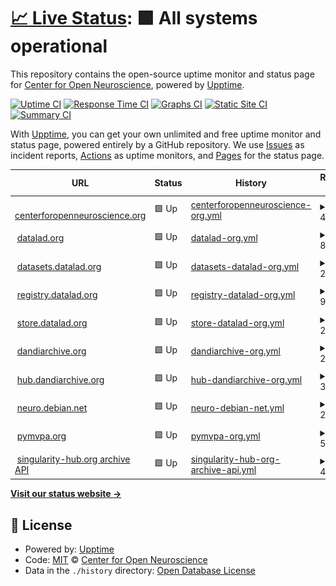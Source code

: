 # [📈 Live Status](https://con.github.io/upptime): <!--live status--> **🟩 All systems operational**

This repository contains the open-source uptime monitor and status page for [Center for Open Neuroscience](http://centerforopenneuroscience.org), powered by [Upptime](https://github.com/upptime/upptime).

[![Uptime CI](https://github.com/con/upptime/workflows/Uptime%20CI/badge.svg)](https://github.com/con/upptime/actions?query=workflow%3A%22Uptime+CI%22)
[![Response Time CI](https://github.com/con/upptime/workflows/Response%20Time%20CI/badge.svg)](https://github.com/con/upptime/actions?query=workflow%3A%22Response+Time+CI%22)
[![Graphs CI](https://github.com/con/upptime/workflows/Graphs%20CI/badge.svg)](https://github.com/con/upptime/actions?query=workflow%3A%22Graphs+CI%22)
[![Static Site CI](https://github.com/con/upptime/workflows/Static%20Site%20CI/badge.svg)](https://github.com/con/upptime/actions?query=workflow%3A%22Static+Site+CI%22)
[![Summary CI](https://github.com/con/upptime/workflows/Summary%20CI/badge.svg)](https://github.com/con/upptime/actions?query=workflow%3A%22Summary+CI%22)

With [Upptime](https://upptime.js.org), you can get your own unlimited and free uptime monitor and status page, powered entirely by a GitHub repository. We use [Issues](https://github.com/con/upptime/issues) as incident reports, [Actions](https://github.com/con/upptime/actions) as uptime monitors, and [Pages](https://con.github.io/upptime) for the status page.

<!--start: status pages-->
<!-- This summary is generated by Upptime (https://github.com/upptime/upptime) -->
<!-- Do not edit this manually, your changes will be overwritten -->
<!-- prettier-ignore -->
| URL | Status | History | Response Time | Uptime |
| --- | ------ | ------- | ------------- | ------ |
| <img alt="" src="https://icons.duckduckgo.com/ip3/centerforopenneuroscience.org.ico" height="13"> [centerforopenneuroscience.org](https://centerforopenneuroscience.org/) | 🟩 Up | [centerforopenneuroscience-org.yml](https://github.com/con/upptime/commits/HEAD/history/centerforopenneuroscience-org.yml) | <details><summary><img alt="Response time graph" src="./graphs/centerforopenneuroscience-org/response-time-week.png" height="20"> 408ms</summary><br><a href="https://con.github.io/upptime/history/centerforopenneuroscience-org"><img alt="Response time 364" src="https://img.shields.io/endpoint?url=https%3A%2F%2Fraw.githubusercontent.com%2Fcon%2Fupptime%2FHEAD%2Fapi%2Fcenterforopenneuroscience-org%2Fresponse-time.json"></a><br><a href="https://con.github.io/upptime/history/centerforopenneuroscience-org"><img alt="24-hour response time 304" src="https://img.shields.io/endpoint?url=https%3A%2F%2Fraw.githubusercontent.com%2Fcon%2Fupptime%2FHEAD%2Fapi%2Fcenterforopenneuroscience-org%2Fresponse-time-day.json"></a><br><a href="https://con.github.io/upptime/history/centerforopenneuroscience-org"><img alt="7-day response time 408" src="https://img.shields.io/endpoint?url=https%3A%2F%2Fraw.githubusercontent.com%2Fcon%2Fupptime%2FHEAD%2Fapi%2Fcenterforopenneuroscience-org%2Fresponse-time-week.json"></a><br><a href="https://con.github.io/upptime/history/centerforopenneuroscience-org"><img alt="30-day response time 377" src="https://img.shields.io/endpoint?url=https%3A%2F%2Fraw.githubusercontent.com%2Fcon%2Fupptime%2FHEAD%2Fapi%2Fcenterforopenneuroscience-org%2Fresponse-time-month.json"></a><br><a href="https://con.github.io/upptime/history/centerforopenneuroscience-org"><img alt="1-year response time 376" src="https://img.shields.io/endpoint?url=https%3A%2F%2Fraw.githubusercontent.com%2Fcon%2Fupptime%2FHEAD%2Fapi%2Fcenterforopenneuroscience-org%2Fresponse-time-year.json"></a></details> | <details><summary><a href="https://con.github.io/upptime/history/centerforopenneuroscience-org">100.00%</a></summary><a href="https://con.github.io/upptime/history/centerforopenneuroscience-org"><img alt="All-time uptime 99.37%" src="https://img.shields.io/endpoint?url=https%3A%2F%2Fraw.githubusercontent.com%2Fcon%2Fupptime%2FHEAD%2Fapi%2Fcenterforopenneuroscience-org%2Fuptime.json"></a><br><a href="https://con.github.io/upptime/history/centerforopenneuroscience-org"><img alt="24-hour uptime 100.00%" src="https://img.shields.io/endpoint?url=https%3A%2F%2Fraw.githubusercontent.com%2Fcon%2Fupptime%2FHEAD%2Fapi%2Fcenterforopenneuroscience-org%2Fuptime-day.json"></a><br><a href="https://con.github.io/upptime/history/centerforopenneuroscience-org"><img alt="7-day uptime 100.00%" src="https://img.shields.io/endpoint?url=https%3A%2F%2Fraw.githubusercontent.com%2Fcon%2Fupptime%2FHEAD%2Fapi%2Fcenterforopenneuroscience-org%2Fuptime-week.json"></a><br><a href="https://con.github.io/upptime/history/centerforopenneuroscience-org"><img alt="30-day uptime 100.00%" src="https://img.shields.io/endpoint?url=https%3A%2F%2Fraw.githubusercontent.com%2Fcon%2Fupptime%2FHEAD%2Fapi%2Fcenterforopenneuroscience-org%2Fuptime-month.json"></a><br><a href="https://con.github.io/upptime/history/centerforopenneuroscience-org"><img alt="1-year uptime 99.16%" src="https://img.shields.io/endpoint?url=https%3A%2F%2Fraw.githubusercontent.com%2Fcon%2Fupptime%2FHEAD%2Fapi%2Fcenterforopenneuroscience-org%2Fuptime-year.json"></a></details>
| <img alt="" src="https://icons.duckduckgo.com/ip3/datalad.org.ico" height="13"> [datalad.org](https://datalad.org/) | 🟩 Up | [datalad-org.yml](https://github.com/con/upptime/commits/HEAD/history/datalad-org.yml) | <details><summary><img alt="Response time graph" src="./graphs/datalad-org/response-time-week.png" height="20"> 811ms</summary><br><a href="https://con.github.io/upptime/history/datalad-org"><img alt="Response time 722" src="https://img.shields.io/endpoint?url=https%3A%2F%2Fraw.githubusercontent.com%2Fcon%2Fupptime%2FHEAD%2Fapi%2Fdatalad-org%2Fresponse-time.json"></a><br><a href="https://con.github.io/upptime/history/datalad-org"><img alt="24-hour response time 713" src="https://img.shields.io/endpoint?url=https%3A%2F%2Fraw.githubusercontent.com%2Fcon%2Fupptime%2FHEAD%2Fapi%2Fdatalad-org%2Fresponse-time-day.json"></a><br><a href="https://con.github.io/upptime/history/datalad-org"><img alt="7-day response time 811" src="https://img.shields.io/endpoint?url=https%3A%2F%2Fraw.githubusercontent.com%2Fcon%2Fupptime%2FHEAD%2Fapi%2Fdatalad-org%2Fresponse-time-week.json"></a><br><a href="https://con.github.io/upptime/history/datalad-org"><img alt="30-day response time 789" src="https://img.shields.io/endpoint?url=https%3A%2F%2Fraw.githubusercontent.com%2Fcon%2Fupptime%2FHEAD%2Fapi%2Fdatalad-org%2Fresponse-time-month.json"></a><br><a href="https://con.github.io/upptime/history/datalad-org"><img alt="1-year response time 711" src="https://img.shields.io/endpoint?url=https%3A%2F%2Fraw.githubusercontent.com%2Fcon%2Fupptime%2FHEAD%2Fapi%2Fdatalad-org%2Fresponse-time-year.json"></a></details> | <details><summary><a href="https://con.github.io/upptime/history/datalad-org">100.00%</a></summary><a href="https://con.github.io/upptime/history/datalad-org"><img alt="All-time uptime 99.98%" src="https://img.shields.io/endpoint?url=https%3A%2F%2Fraw.githubusercontent.com%2Fcon%2Fupptime%2FHEAD%2Fapi%2Fdatalad-org%2Fuptime.json"></a><br><a href="https://con.github.io/upptime/history/datalad-org"><img alt="24-hour uptime 100.00%" src="https://img.shields.io/endpoint?url=https%3A%2F%2Fraw.githubusercontent.com%2Fcon%2Fupptime%2FHEAD%2Fapi%2Fdatalad-org%2Fuptime-day.json"></a><br><a href="https://con.github.io/upptime/history/datalad-org"><img alt="7-day uptime 100.00%" src="https://img.shields.io/endpoint?url=https%3A%2F%2Fraw.githubusercontent.com%2Fcon%2Fupptime%2FHEAD%2Fapi%2Fdatalad-org%2Fuptime-week.json"></a><br><a href="https://con.github.io/upptime/history/datalad-org"><img alt="30-day uptime 100.00%" src="https://img.shields.io/endpoint?url=https%3A%2F%2Fraw.githubusercontent.com%2Fcon%2Fupptime%2FHEAD%2Fapi%2Fdatalad-org%2Fuptime-month.json"></a><br><a href="https://con.github.io/upptime/history/datalad-org"><img alt="1-year uptime 99.98%" src="https://img.shields.io/endpoint?url=https%3A%2F%2Fraw.githubusercontent.com%2Fcon%2Fupptime%2FHEAD%2Fapi%2Fdatalad-org%2Fuptime-year.json"></a></details>
| <img alt="" src="https://icons.duckduckgo.com/ip3/datasets.datalad.org.ico" height="13"> [datasets.datalad.org](https://datasets.datalad.org/) | 🟩 Up | [datasets-datalad-org.yml](https://github.com/con/upptime/commits/HEAD/history/datasets-datalad-org.yml) | <details><summary><img alt="Response time graph" src="./graphs/datasets-datalad-org/response-time-week.png" height="20"> 273ms</summary><br><a href="https://con.github.io/upptime/history/datasets-datalad-org"><img alt="Response time 238" src="https://img.shields.io/endpoint?url=https%3A%2F%2Fraw.githubusercontent.com%2Fcon%2Fupptime%2FHEAD%2Fapi%2Fdatasets-datalad-org%2Fresponse-time.json"></a><br><a href="https://con.github.io/upptime/history/datasets-datalad-org"><img alt="24-hour response time 242" src="https://img.shields.io/endpoint?url=https%3A%2F%2Fraw.githubusercontent.com%2Fcon%2Fupptime%2FHEAD%2Fapi%2Fdatasets-datalad-org%2Fresponse-time-day.json"></a><br><a href="https://con.github.io/upptime/history/datasets-datalad-org"><img alt="7-day response time 273" src="https://img.shields.io/endpoint?url=https%3A%2F%2Fraw.githubusercontent.com%2Fcon%2Fupptime%2FHEAD%2Fapi%2Fdatasets-datalad-org%2Fresponse-time-week.json"></a><br><a href="https://con.github.io/upptime/history/datasets-datalad-org"><img alt="30-day response time 250" src="https://img.shields.io/endpoint?url=https%3A%2F%2Fraw.githubusercontent.com%2Fcon%2Fupptime%2FHEAD%2Fapi%2Fdatasets-datalad-org%2Fresponse-time-month.json"></a><br><a href="https://con.github.io/upptime/history/datasets-datalad-org"><img alt="1-year response time 237" src="https://img.shields.io/endpoint?url=https%3A%2F%2Fraw.githubusercontent.com%2Fcon%2Fupptime%2FHEAD%2Fapi%2Fdatasets-datalad-org%2Fresponse-time-year.json"></a></details> | <details><summary><a href="https://con.github.io/upptime/history/datasets-datalad-org">100.00%</a></summary><a href="https://con.github.io/upptime/history/datasets-datalad-org"><img alt="All-time uptime 99.37%" src="https://img.shields.io/endpoint?url=https%3A%2F%2Fraw.githubusercontent.com%2Fcon%2Fupptime%2FHEAD%2Fapi%2Fdatasets-datalad-org%2Fuptime.json"></a><br><a href="https://con.github.io/upptime/history/datasets-datalad-org"><img alt="24-hour uptime 100.00%" src="https://img.shields.io/endpoint?url=https%3A%2F%2Fraw.githubusercontent.com%2Fcon%2Fupptime%2FHEAD%2Fapi%2Fdatasets-datalad-org%2Fuptime-day.json"></a><br><a href="https://con.github.io/upptime/history/datasets-datalad-org"><img alt="7-day uptime 100.00%" src="https://img.shields.io/endpoint?url=https%3A%2F%2Fraw.githubusercontent.com%2Fcon%2Fupptime%2FHEAD%2Fapi%2Fdatasets-datalad-org%2Fuptime-week.json"></a><br><a href="https://con.github.io/upptime/history/datasets-datalad-org"><img alt="30-day uptime 100.00%" src="https://img.shields.io/endpoint?url=https%3A%2F%2Fraw.githubusercontent.com%2Fcon%2Fupptime%2FHEAD%2Fapi%2Fdatasets-datalad-org%2Fuptime-month.json"></a><br><a href="https://con.github.io/upptime/history/datasets-datalad-org"><img alt="1-year uptime 99.17%" src="https://img.shields.io/endpoint?url=https%3A%2F%2Fraw.githubusercontent.com%2Fcon%2Fupptime%2FHEAD%2Fapi%2Fdatasets-datalad-org%2Fuptime-year.json"></a></details>
| <img alt="" src="https://icons.duckduckgo.com/ip3/registry.datalad.org.ico" height="13"> [registry.datalad.org](http://registry.datalad.org/) | 🟩 Up | [registry-datalad-org.yml](https://github.com/con/upptime/commits/HEAD/history/registry-datalad-org.yml) | <details><summary><img alt="Response time graph" src="./graphs/registry-datalad-org/response-time-week.png" height="20"> 938ms</summary><br><a href="https://con.github.io/upptime/history/registry-datalad-org"><img alt="Response time 676" src="https://img.shields.io/endpoint?url=https%3A%2F%2Fraw.githubusercontent.com%2Fcon%2Fupptime%2FHEAD%2Fapi%2Fregistry-datalad-org%2Fresponse-time.json"></a><br><a href="https://con.github.io/upptime/history/registry-datalad-org"><img alt="24-hour response time 542" src="https://img.shields.io/endpoint?url=https%3A%2F%2Fraw.githubusercontent.com%2Fcon%2Fupptime%2FHEAD%2Fapi%2Fregistry-datalad-org%2Fresponse-time-day.json"></a><br><a href="https://con.github.io/upptime/history/registry-datalad-org"><img alt="7-day response time 938" src="https://img.shields.io/endpoint?url=https%3A%2F%2Fraw.githubusercontent.com%2Fcon%2Fupptime%2FHEAD%2Fapi%2Fregistry-datalad-org%2Fresponse-time-week.json"></a><br><a href="https://con.github.io/upptime/history/registry-datalad-org"><img alt="30-day response time 791" src="https://img.shields.io/endpoint?url=https%3A%2F%2Fraw.githubusercontent.com%2Fcon%2Fupptime%2FHEAD%2Fapi%2Fregistry-datalad-org%2Fresponse-time-month.json"></a><br><a href="https://con.github.io/upptime/history/registry-datalad-org"><img alt="1-year response time 676" src="https://img.shields.io/endpoint?url=https%3A%2F%2Fraw.githubusercontent.com%2Fcon%2Fupptime%2FHEAD%2Fapi%2Fregistry-datalad-org%2Fresponse-time-year.json"></a></details> | <details><summary><a href="https://con.github.io/upptime/history/registry-datalad-org">100.00%</a></summary><a href="https://con.github.io/upptime/history/registry-datalad-org"><img alt="All-time uptime 98.54%" src="https://img.shields.io/endpoint?url=https%3A%2F%2Fraw.githubusercontent.com%2Fcon%2Fupptime%2FHEAD%2Fapi%2Fregistry-datalad-org%2Fuptime.json"></a><br><a href="https://con.github.io/upptime/history/registry-datalad-org"><img alt="24-hour uptime 100.00%" src="https://img.shields.io/endpoint?url=https%3A%2F%2Fraw.githubusercontent.com%2Fcon%2Fupptime%2FHEAD%2Fapi%2Fregistry-datalad-org%2Fuptime-day.json"></a><br><a href="https://con.github.io/upptime/history/registry-datalad-org"><img alt="7-day uptime 100.00%" src="https://img.shields.io/endpoint?url=https%3A%2F%2Fraw.githubusercontent.com%2Fcon%2Fupptime%2FHEAD%2Fapi%2Fregistry-datalad-org%2Fuptime-week.json"></a><br><a href="https://con.github.io/upptime/history/registry-datalad-org"><img alt="30-day uptime 100.00%" src="https://img.shields.io/endpoint?url=https%3A%2F%2Fraw.githubusercontent.com%2Fcon%2Fupptime%2FHEAD%2Fapi%2Fregistry-datalad-org%2Fuptime-month.json"></a><br><a href="https://con.github.io/upptime/history/registry-datalad-org"><img alt="1-year uptime 98.54%" src="https://img.shields.io/endpoint?url=https%3A%2F%2Fraw.githubusercontent.com%2Fcon%2Fupptime%2FHEAD%2Fapi%2Fregistry-datalad-org%2Fuptime-year.json"></a></details>
| <img alt="" src="https://icons.duckduckgo.com/ip3/store.datalad.org.ico" height="13"> [store.datalad.org](https://store.datalad.org/) | 🟩 Up | [store-datalad-org.yml](https://github.com/con/upptime/commits/HEAD/history/store-datalad-org.yml) | <details><summary><img alt="Response time graph" src="./graphs/store-datalad-org/response-time-week.png" height="20"> 207ms</summary><br><a href="https://con.github.io/upptime/history/store-datalad-org"><img alt="Response time 250" src="https://img.shields.io/endpoint?url=https%3A%2F%2Fraw.githubusercontent.com%2Fcon%2Fupptime%2FHEAD%2Fapi%2Fstore-datalad-org%2Fresponse-time.json"></a><br><a href="https://con.github.io/upptime/history/store-datalad-org"><img alt="24-hour response time 157" src="https://img.shields.io/endpoint?url=https%3A%2F%2Fraw.githubusercontent.com%2Fcon%2Fupptime%2FHEAD%2Fapi%2Fstore-datalad-org%2Fresponse-time-day.json"></a><br><a href="https://con.github.io/upptime/history/store-datalad-org"><img alt="7-day response time 207" src="https://img.shields.io/endpoint?url=https%3A%2F%2Fraw.githubusercontent.com%2Fcon%2Fupptime%2FHEAD%2Fapi%2Fstore-datalad-org%2Fresponse-time-week.json"></a><br><a href="https://con.github.io/upptime/history/store-datalad-org"><img alt="30-day response time 368" src="https://img.shields.io/endpoint?url=https%3A%2F%2Fraw.githubusercontent.com%2Fcon%2Fupptime%2FHEAD%2Fapi%2Fstore-datalad-org%2Fresponse-time-month.json"></a><br><a href="https://con.github.io/upptime/history/store-datalad-org"><img alt="1-year response time 240" src="https://img.shields.io/endpoint?url=https%3A%2F%2Fraw.githubusercontent.com%2Fcon%2Fupptime%2FHEAD%2Fapi%2Fstore-datalad-org%2Fresponse-time-year.json"></a></details> | <details><summary><a href="https://con.github.io/upptime/history/store-datalad-org">100.00%</a></summary><a href="https://con.github.io/upptime/history/store-datalad-org"><img alt="All-time uptime 99.39%" src="https://img.shields.io/endpoint?url=https%3A%2F%2Fraw.githubusercontent.com%2Fcon%2Fupptime%2FHEAD%2Fapi%2Fstore-datalad-org%2Fuptime.json"></a><br><a href="https://con.github.io/upptime/history/store-datalad-org"><img alt="24-hour uptime 100.00%" src="https://img.shields.io/endpoint?url=https%3A%2F%2Fraw.githubusercontent.com%2Fcon%2Fupptime%2FHEAD%2Fapi%2Fstore-datalad-org%2Fuptime-day.json"></a><br><a href="https://con.github.io/upptime/history/store-datalad-org"><img alt="7-day uptime 100.00%" src="https://img.shields.io/endpoint?url=https%3A%2F%2Fraw.githubusercontent.com%2Fcon%2Fupptime%2FHEAD%2Fapi%2Fstore-datalad-org%2Fuptime-week.json"></a><br><a href="https://con.github.io/upptime/history/store-datalad-org"><img alt="30-day uptime 100.00%" src="https://img.shields.io/endpoint?url=https%3A%2F%2Fraw.githubusercontent.com%2Fcon%2Fupptime%2FHEAD%2Fapi%2Fstore-datalad-org%2Fuptime-month.json"></a><br><a href="https://con.github.io/upptime/history/store-datalad-org"><img alt="1-year uptime 99.18%" src="https://img.shields.io/endpoint?url=https%3A%2F%2Fraw.githubusercontent.com%2Fcon%2Fupptime%2FHEAD%2Fapi%2Fstore-datalad-org%2Fuptime-year.json"></a></details>
| <img alt="" src="https://icons.duckduckgo.com/ip3/dandiarchive.org.ico" height="13"> [dandiarchive.org](https://dandiarchive.org/) | 🟩 Up | [dandiarchive-org.yml](https://github.com/con/upptime/commits/HEAD/history/dandiarchive-org.yml) | <details><summary><img alt="Response time graph" src="./graphs/dandiarchive-org/response-time-week.png" height="20"> 239ms</summary><br><a href="https://con.github.io/upptime/history/dandiarchive-org"><img alt="Response time 217" src="https://img.shields.io/endpoint?url=https%3A%2F%2Fraw.githubusercontent.com%2Fcon%2Fupptime%2FHEAD%2Fapi%2Fdandiarchive-org%2Fresponse-time.json"></a><br><a href="https://con.github.io/upptime/history/dandiarchive-org"><img alt="24-hour response time 216" src="https://img.shields.io/endpoint?url=https%3A%2F%2Fraw.githubusercontent.com%2Fcon%2Fupptime%2FHEAD%2Fapi%2Fdandiarchive-org%2Fresponse-time-day.json"></a><br><a href="https://con.github.io/upptime/history/dandiarchive-org"><img alt="7-day response time 239" src="https://img.shields.io/endpoint?url=https%3A%2F%2Fraw.githubusercontent.com%2Fcon%2Fupptime%2FHEAD%2Fapi%2Fdandiarchive-org%2Fresponse-time-week.json"></a><br><a href="https://con.github.io/upptime/history/dandiarchive-org"><img alt="30-day response time 221" src="https://img.shields.io/endpoint?url=https%3A%2F%2Fraw.githubusercontent.com%2Fcon%2Fupptime%2FHEAD%2Fapi%2Fdandiarchive-org%2Fresponse-time-month.json"></a><br><a href="https://con.github.io/upptime/history/dandiarchive-org"><img alt="1-year response time 221" src="https://img.shields.io/endpoint?url=https%3A%2F%2Fraw.githubusercontent.com%2Fcon%2Fupptime%2FHEAD%2Fapi%2Fdandiarchive-org%2Fresponse-time-year.json"></a></details> | <details><summary><a href="https://con.github.io/upptime/history/dandiarchive-org">100.00%</a></summary><a href="https://con.github.io/upptime/history/dandiarchive-org"><img alt="All-time uptime 99.99%" src="https://img.shields.io/endpoint?url=https%3A%2F%2Fraw.githubusercontent.com%2Fcon%2Fupptime%2FHEAD%2Fapi%2Fdandiarchive-org%2Fuptime.json"></a><br><a href="https://con.github.io/upptime/history/dandiarchive-org"><img alt="24-hour uptime 100.00%" src="https://img.shields.io/endpoint?url=https%3A%2F%2Fraw.githubusercontent.com%2Fcon%2Fupptime%2FHEAD%2Fapi%2Fdandiarchive-org%2Fuptime-day.json"></a><br><a href="https://con.github.io/upptime/history/dandiarchive-org"><img alt="7-day uptime 100.00%" src="https://img.shields.io/endpoint?url=https%3A%2F%2Fraw.githubusercontent.com%2Fcon%2Fupptime%2FHEAD%2Fapi%2Fdandiarchive-org%2Fuptime-week.json"></a><br><a href="https://con.github.io/upptime/history/dandiarchive-org"><img alt="30-day uptime 100.00%" src="https://img.shields.io/endpoint?url=https%3A%2F%2Fraw.githubusercontent.com%2Fcon%2Fupptime%2FHEAD%2Fapi%2Fdandiarchive-org%2Fuptime-month.json"></a><br><a href="https://con.github.io/upptime/history/dandiarchive-org"><img alt="1-year uptime 100.00%" src="https://img.shields.io/endpoint?url=https%3A%2F%2Fraw.githubusercontent.com%2Fcon%2Fupptime%2FHEAD%2Fapi%2Fdandiarchive-org%2Fuptime-year.json"></a></details>
| <img alt="" src="https://icons.duckduckgo.com/ip3/hub.dandiarchive.org.ico" height="13"> [hub.dandiarchive.org](https://hub.dandiarchive.org) | 🟩 Up | [hub-dandiarchive-org.yml](https://github.com/con/upptime/commits/HEAD/history/hub-dandiarchive-org.yml) | <details><summary><img alt="Response time graph" src="./graphs/hub-dandiarchive-org/response-time-week.png" height="20"> 338ms</summary><br><a href="https://con.github.io/upptime/history/hub-dandiarchive-org"><img alt="Response time 402" src="https://img.shields.io/endpoint?url=https%3A%2F%2Fraw.githubusercontent.com%2Fcon%2Fupptime%2FHEAD%2Fapi%2Fhub-dandiarchive-org%2Fresponse-time.json"></a><br><a href="https://con.github.io/upptime/history/hub-dandiarchive-org"><img alt="24-hour response time 274" src="https://img.shields.io/endpoint?url=https%3A%2F%2Fraw.githubusercontent.com%2Fcon%2Fupptime%2FHEAD%2Fapi%2Fhub-dandiarchive-org%2Fresponse-time-day.json"></a><br><a href="https://con.github.io/upptime/history/hub-dandiarchive-org"><img alt="7-day response time 338" src="https://img.shields.io/endpoint?url=https%3A%2F%2Fraw.githubusercontent.com%2Fcon%2Fupptime%2FHEAD%2Fapi%2Fhub-dandiarchive-org%2Fresponse-time-week.json"></a><br><a href="https://con.github.io/upptime/history/hub-dandiarchive-org"><img alt="30-day response time 364" src="https://img.shields.io/endpoint?url=https%3A%2F%2Fraw.githubusercontent.com%2Fcon%2Fupptime%2FHEAD%2Fapi%2Fhub-dandiarchive-org%2Fresponse-time-month.json"></a><br><a href="https://con.github.io/upptime/history/hub-dandiarchive-org"><img alt="1-year response time 402" src="https://img.shields.io/endpoint?url=https%3A%2F%2Fraw.githubusercontent.com%2Fcon%2Fupptime%2FHEAD%2Fapi%2Fhub-dandiarchive-org%2Fresponse-time-year.json"></a></details> | <details><summary><a href="https://con.github.io/upptime/history/hub-dandiarchive-org">100.00%</a></summary><a href="https://con.github.io/upptime/history/hub-dandiarchive-org"><img alt="All-time uptime 98.19%" src="https://img.shields.io/endpoint?url=https%3A%2F%2Fraw.githubusercontent.com%2Fcon%2Fupptime%2FHEAD%2Fapi%2Fhub-dandiarchive-org%2Fuptime.json"></a><br><a href="https://con.github.io/upptime/history/hub-dandiarchive-org"><img alt="24-hour uptime 100.00%" src="https://img.shields.io/endpoint?url=https%3A%2F%2Fraw.githubusercontent.com%2Fcon%2Fupptime%2FHEAD%2Fapi%2Fhub-dandiarchive-org%2Fuptime-day.json"></a><br><a href="https://con.github.io/upptime/history/hub-dandiarchive-org"><img alt="7-day uptime 100.00%" src="https://img.shields.io/endpoint?url=https%3A%2F%2Fraw.githubusercontent.com%2Fcon%2Fupptime%2FHEAD%2Fapi%2Fhub-dandiarchive-org%2Fuptime-week.json"></a><br><a href="https://con.github.io/upptime/history/hub-dandiarchive-org"><img alt="30-day uptime 100.00%" src="https://img.shields.io/endpoint?url=https%3A%2F%2Fraw.githubusercontent.com%2Fcon%2Fupptime%2FHEAD%2Fapi%2Fhub-dandiarchive-org%2Fuptime-month.json"></a><br><a href="https://con.github.io/upptime/history/hub-dandiarchive-org"><img alt="1-year uptime 98.19%" src="https://img.shields.io/endpoint?url=https%3A%2F%2Fraw.githubusercontent.com%2Fcon%2Fupptime%2FHEAD%2Fapi%2Fhub-dandiarchive-org%2Fuptime-year.json"></a></details>
| <img alt="" src="https://icons.duckduckgo.com/ip3/neuro.debian.net.ico" height="13"> [neuro.debian.net](https://neuro.debian.net/) | 🟩 Up | [neuro-debian-net.yml](https://github.com/con/upptime/commits/HEAD/history/neuro-debian-net.yml) | <details><summary><img alt="Response time graph" src="./graphs/neuro-debian-net/response-time-week.png" height="20"> 279ms</summary><br><a href="https://con.github.io/upptime/history/neuro-debian-net"><img alt="Response time 255" src="https://img.shields.io/endpoint?url=https%3A%2F%2Fraw.githubusercontent.com%2Fcon%2Fupptime%2FHEAD%2Fapi%2Fneuro-debian-net%2Fresponse-time.json"></a><br><a href="https://con.github.io/upptime/history/neuro-debian-net"><img alt="24-hour response time 221" src="https://img.shields.io/endpoint?url=https%3A%2F%2Fraw.githubusercontent.com%2Fcon%2Fupptime%2FHEAD%2Fapi%2Fneuro-debian-net%2Fresponse-time-day.json"></a><br><a href="https://con.github.io/upptime/history/neuro-debian-net"><img alt="7-day response time 279" src="https://img.shields.io/endpoint?url=https%3A%2F%2Fraw.githubusercontent.com%2Fcon%2Fupptime%2FHEAD%2Fapi%2Fneuro-debian-net%2Fresponse-time-week.json"></a><br><a href="https://con.github.io/upptime/history/neuro-debian-net"><img alt="30-day response time 260" src="https://img.shields.io/endpoint?url=https%3A%2F%2Fraw.githubusercontent.com%2Fcon%2Fupptime%2FHEAD%2Fapi%2Fneuro-debian-net%2Fresponse-time-month.json"></a><br><a href="https://con.github.io/upptime/history/neuro-debian-net"><img alt="1-year response time 252" src="https://img.shields.io/endpoint?url=https%3A%2F%2Fraw.githubusercontent.com%2Fcon%2Fupptime%2FHEAD%2Fapi%2Fneuro-debian-net%2Fresponse-time-year.json"></a></details> | <details><summary><a href="https://con.github.io/upptime/history/neuro-debian-net">100.00%</a></summary><a href="https://con.github.io/upptime/history/neuro-debian-net"><img alt="All-time uptime 99.39%" src="https://img.shields.io/endpoint?url=https%3A%2F%2Fraw.githubusercontent.com%2Fcon%2Fupptime%2FHEAD%2Fapi%2Fneuro-debian-net%2Fuptime.json"></a><br><a href="https://con.github.io/upptime/history/neuro-debian-net"><img alt="24-hour uptime 100.00%" src="https://img.shields.io/endpoint?url=https%3A%2F%2Fraw.githubusercontent.com%2Fcon%2Fupptime%2FHEAD%2Fapi%2Fneuro-debian-net%2Fuptime-day.json"></a><br><a href="https://con.github.io/upptime/history/neuro-debian-net"><img alt="7-day uptime 100.00%" src="https://img.shields.io/endpoint?url=https%3A%2F%2Fraw.githubusercontent.com%2Fcon%2Fupptime%2FHEAD%2Fapi%2Fneuro-debian-net%2Fuptime-week.json"></a><br><a href="https://con.github.io/upptime/history/neuro-debian-net"><img alt="30-day uptime 100.00%" src="https://img.shields.io/endpoint?url=https%3A%2F%2Fraw.githubusercontent.com%2Fcon%2Fupptime%2FHEAD%2Fapi%2Fneuro-debian-net%2Fuptime-month.json"></a><br><a href="https://con.github.io/upptime/history/neuro-debian-net"><img alt="1-year uptime 99.19%" src="https://img.shields.io/endpoint?url=https%3A%2F%2Fraw.githubusercontent.com%2Fcon%2Fupptime%2FHEAD%2Fapi%2Fneuro-debian-net%2Fuptime-year.json"></a></details>
| <img alt="" src="https://icons.duckduckgo.com/ip3/pymvpa.org.ico" height="13"> [pymvpa.org](http://pymvpa.org/) | 🟩 Up | [pymvpa-org.yml](https://github.com/con/upptime/commits/HEAD/history/pymvpa-org.yml) | <details><summary><img alt="Response time graph" src="./graphs/pymvpa-org/response-time-week.png" height="20"> 592ms</summary><br><a href="https://con.github.io/upptime/history/pymvpa-org"><img alt="Response time 555" src="https://img.shields.io/endpoint?url=https%3A%2F%2Fraw.githubusercontent.com%2Fcon%2Fupptime%2FHEAD%2Fapi%2Fpymvpa-org%2Fresponse-time.json"></a><br><a href="https://con.github.io/upptime/history/pymvpa-org"><img alt="24-hour response time 498" src="https://img.shields.io/endpoint?url=https%3A%2F%2Fraw.githubusercontent.com%2Fcon%2Fupptime%2FHEAD%2Fapi%2Fpymvpa-org%2Fresponse-time-day.json"></a><br><a href="https://con.github.io/upptime/history/pymvpa-org"><img alt="7-day response time 592" src="https://img.shields.io/endpoint?url=https%3A%2F%2Fraw.githubusercontent.com%2Fcon%2Fupptime%2FHEAD%2Fapi%2Fpymvpa-org%2Fresponse-time-week.json"></a><br><a href="https://con.github.io/upptime/history/pymvpa-org"><img alt="30-day response time 567" src="https://img.shields.io/endpoint?url=https%3A%2F%2Fraw.githubusercontent.com%2Fcon%2Fupptime%2FHEAD%2Fapi%2Fpymvpa-org%2Fresponse-time-month.json"></a><br><a href="https://con.github.io/upptime/history/pymvpa-org"><img alt="1-year response time 559" src="https://img.shields.io/endpoint?url=https%3A%2F%2Fraw.githubusercontent.com%2Fcon%2Fupptime%2FHEAD%2Fapi%2Fpymvpa-org%2Fresponse-time-year.json"></a></details> | <details><summary><a href="https://con.github.io/upptime/history/pymvpa-org">100.00%</a></summary><a href="https://con.github.io/upptime/history/pymvpa-org"><img alt="All-time uptime 99.39%" src="https://img.shields.io/endpoint?url=https%3A%2F%2Fraw.githubusercontent.com%2Fcon%2Fupptime%2FHEAD%2Fapi%2Fpymvpa-org%2Fuptime.json"></a><br><a href="https://con.github.io/upptime/history/pymvpa-org"><img alt="24-hour uptime 100.00%" src="https://img.shields.io/endpoint?url=https%3A%2F%2Fraw.githubusercontent.com%2Fcon%2Fupptime%2FHEAD%2Fapi%2Fpymvpa-org%2Fuptime-day.json"></a><br><a href="https://con.github.io/upptime/history/pymvpa-org"><img alt="7-day uptime 100.00%" src="https://img.shields.io/endpoint?url=https%3A%2F%2Fraw.githubusercontent.com%2Fcon%2Fupptime%2FHEAD%2Fapi%2Fpymvpa-org%2Fuptime-week.json"></a><br><a href="https://con.github.io/upptime/history/pymvpa-org"><img alt="30-day uptime 100.00%" src="https://img.shields.io/endpoint?url=https%3A%2F%2Fraw.githubusercontent.com%2Fcon%2Fupptime%2FHEAD%2Fapi%2Fpymvpa-org%2Fuptime-month.json"></a><br><a href="https://con.github.io/upptime/history/pymvpa-org"><img alt="1-year uptime 99.18%" src="https://img.shields.io/endpoint?url=https%3A%2F%2Fraw.githubusercontent.com%2Fcon%2Fupptime%2FHEAD%2Fapi%2Fpymvpa-org%2Fuptime-year.json"></a></details>
| <img alt="" src="https://icons.duckduckgo.com/ip3/singularity-hub.org.ico" height="13"> [singularity-hub.org archive API](http://singularity-hub.org/api/) | 🟩 Up | [singularity-hub-org-archive-api.yml](https://github.com/con/upptime/commits/HEAD/history/singularity-hub-org-archive-api.yml) | <details><summary><img alt="Response time graph" src="./graphs/singularity-hub-org-archive-api/response-time-week.png" height="20"> 410ms</summary><br><a href="https://con.github.io/upptime/history/singularity-hub-org-archive-api"><img alt="Response time 380" src="https://img.shields.io/endpoint?url=https%3A%2F%2Fraw.githubusercontent.com%2Fcon%2Fupptime%2FHEAD%2Fapi%2Fsingularity-hub-org-archive-api%2Fresponse-time.json"></a><br><a href="https://con.github.io/upptime/history/singularity-hub-org-archive-api"><img alt="24-hour response time 368" src="https://img.shields.io/endpoint?url=https%3A%2F%2Fraw.githubusercontent.com%2Fcon%2Fupptime%2FHEAD%2Fapi%2Fsingularity-hub-org-archive-api%2Fresponse-time-day.json"></a><br><a href="https://con.github.io/upptime/history/singularity-hub-org-archive-api"><img alt="7-day response time 410" src="https://img.shields.io/endpoint?url=https%3A%2F%2Fraw.githubusercontent.com%2Fcon%2Fupptime%2FHEAD%2Fapi%2Fsingularity-hub-org-archive-api%2Fresponse-time-week.json"></a><br><a href="https://con.github.io/upptime/history/singularity-hub-org-archive-api"><img alt="30-day response time 400" src="https://img.shields.io/endpoint?url=https%3A%2F%2Fraw.githubusercontent.com%2Fcon%2Fupptime%2FHEAD%2Fapi%2Fsingularity-hub-org-archive-api%2Fresponse-time-month.json"></a><br><a href="https://con.github.io/upptime/history/singularity-hub-org-archive-api"><img alt="1-year response time 379" src="https://img.shields.io/endpoint?url=https%3A%2F%2Fraw.githubusercontent.com%2Fcon%2Fupptime%2FHEAD%2Fapi%2Fsingularity-hub-org-archive-api%2Fresponse-time-year.json"></a></details> | <details><summary><a href="https://con.github.io/upptime/history/singularity-hub-org-archive-api">100.00%</a></summary><a href="https://con.github.io/upptime/history/singularity-hub-org-archive-api"><img alt="All-time uptime 99.26%" src="https://img.shields.io/endpoint?url=https%3A%2F%2Fraw.githubusercontent.com%2Fcon%2Fupptime%2FHEAD%2Fapi%2Fsingularity-hub-org-archive-api%2Fuptime.json"></a><br><a href="https://con.github.io/upptime/history/singularity-hub-org-archive-api"><img alt="24-hour uptime 100.00%" src="https://img.shields.io/endpoint?url=https%3A%2F%2Fraw.githubusercontent.com%2Fcon%2Fupptime%2FHEAD%2Fapi%2Fsingularity-hub-org-archive-api%2Fuptime-day.json"></a><br><a href="https://con.github.io/upptime/history/singularity-hub-org-archive-api"><img alt="7-day uptime 100.00%" src="https://img.shields.io/endpoint?url=https%3A%2F%2Fraw.githubusercontent.com%2Fcon%2Fupptime%2FHEAD%2Fapi%2Fsingularity-hub-org-archive-api%2Fuptime-week.json"></a><br><a href="https://con.github.io/upptime/history/singularity-hub-org-archive-api"><img alt="30-day uptime 100.00%" src="https://img.shields.io/endpoint?url=https%3A%2F%2Fraw.githubusercontent.com%2Fcon%2Fupptime%2FHEAD%2Fapi%2Fsingularity-hub-org-archive-api%2Fuptime-month.json"></a><br><a href="https://con.github.io/upptime/history/singularity-hub-org-archive-api"><img alt="1-year uptime 99.18%" src="https://img.shields.io/endpoint?url=https%3A%2F%2Fraw.githubusercontent.com%2Fcon%2Fupptime%2FHEAD%2Fapi%2Fsingularity-hub-org-archive-api%2Fuptime-year.json"></a></details>

<!--end: status pages-->

[**Visit our status website →**](https://con.github.io/upptime)

## 📄 License

- Powered by: [Upptime](https://github.com/upptime/upptime)
- Code: [MIT](./LICENSE) © [Center for Open Neuroscience](http://centerforopenneuroscience.org)
- Data in the `./history` directory: [Open Database License](https://opendatacommons.org/licenses/odbl/1-0/)
